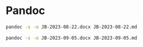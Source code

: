 # Pandoc

```bash
pandoc -s -o JB-2023-08-22.docx JB-2023-08-22.md
```

```bash
pandoc -s -o JB-2023-09-05.docx JB-2023-09-05.md
```